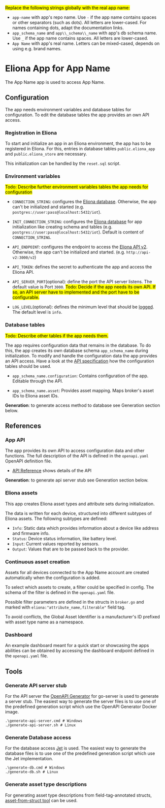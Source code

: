 <mark>
Replace the following strings globally with the real app name:
</mark>

- `app-name` with app's repo name. Use `-` if the app name contains spaces or other separators (such as dots). All letters are lower-cased. For names containing dots, adapt the documentation links.
- `app_schema_name` and `app\\_schema\\_name` with app's db schema name. Use `_` if the app name contains spaces. All letters are lower-cased.
- `App Name` with app's real name. Letters can be mixed-cased, depends on using e.g. brand names.

# Eliona App for App Name

The App Name app is used to access App Name.

## Configuration

The app needs environment variables and database tables for configuration. To edit the database tables the app provides an own API access.


### Registration in Eliona ###

To start and initialize an app in an Eliona environment, the app has to be registered in Eliona. For this, entries in database tables `public.eliona_app` and `public.eliona_store` are necessary.

This initialization can be handled by the `reset.sql` script.


### Environment variables

<mark>Todo: Describe further environment variables tables the app needs for configuration</mark>

- `CONNECTION_STRING`: configures the [Eliona database](https://github.com/eliona-smart-building-assistant/go-eliona/tree/main/db). Otherwise, the app can't be initialized and started (e.g. `postgres://user:pass@localhost:5432/iot`).

- `INIT_CONNECTION_STRING`: configures the [Eliona database](https://github.com/eliona-smart-building-assistant/go-eliona/tree/main/db) for app initialization like creating schema and tables (e.g. `postgres://user:pass@localhost:5432/iot`). Default is content of `CONNECTION_STRING`.

- `API_ENDPOINT`:  configures the endpoint to access the [Eliona API v2](https://github.com/eliona-smart-building-assistant/eliona-api). Otherwise, the app can't be initialized and started. (e.g. `http://api-v2:3000/v2`)

- `API_TOKEN`: defines the secret to authenticate the app and access the Eliona API.

- `API_SERVER_PORT`(optional): define the port the API server listens. The default value is Port `3000`. <mark>Todo: Decide if the app needs its own API. If so, an API server have to implemented and the port have to be configurable.</mark>

- `LOG_LEVEL`(optional): defines the minimum level that should be [logged](https://github.com/eliona-smart-building-assistant/go-utils/blob/main/log/README.md). The default level is `info`.

### Database tables ###

<mark>Todo: Describe other tables if the app needs them.</mark>

The app requires configuration data that remains in the database. To do this, the app creates its own database schema `app_schema_name` during initialization. To modify and handle the configuration data the app provides an API access. Have a look at the [API specification](https://eliona-smart-building-assistant.github.io/open-api-docs/?https://raw.githubusercontent.com/eliona-smart-building-assistant/app-name-app/develop/openapi.yaml) how the configuration tables should be used.

- `app_schema_name.configuration`: Contains configuration of the app. Editable through the API.

- `app_schema_name.asset`: Provides asset mapping. Maps broker's asset IDs to Eliona asset IDs.

**Generation**: to generate access method to database see Generation section below.


## References

### App API ###

The app provides its own API to access configuration data and other functions. The full description of the API is defined in the `openapi.yaml` OpenAPI definition file.

- [API Reference](https://eliona-smart-building-assistant.github.io/open-api-docs/?https://raw.githubusercontent.com/eliona-smart-building-assistant/app-name-app/develop/openapi.yaml) shows details of the API

**Generation**: to generate api server stub see Generation section below.


### Eliona assets ###

This app creates Eliona asset types and attribute sets during initialization.

The data is written for each device, structured into different subtypes of Eliona assets. The following subtypes are defined:

- `Info`: Static data which provides information about a device like address and firmware info.
- `Status`: Device status information, like battery level.
- `Input`: Current values reported by sensors.
- `Output`: Values that are to be passed back to the provider.

### Continuous asset creation ###

Assets for all devices connected to the App Name account are created automatically when the configuration is added.

To select which assets to create, a filter could be specified in config. The schema of the filter is defined in the `openapi.yaml` file.

Possible filter parameters are defined in the structs in `broker.go` and marked with `eliona:"attribute_name,filterable"` field tag.

To avoid conflicts, the Global Asset Identifier is a manufacturer's ID prefixed with asset type name as a namespace.

### Dashboard ###

An example dashboard meant for a quick start or showcasing the apps abilities can be obtained by accessing the dashboard endpoint defined in the `openapi.yaml` file.

## Tools

### Generate API server stub ###

For the API server the [OpenAPI Generator](https://openapi-generator.tech/docs/generators/openapi-yaml) for go-server is used to generate a server stub. The easiest way to generate the server files is to use one of the predefined generation script which use the OpenAPI Generator Docker image.

```
.\generate-api-server.cmd # Windows
./generate-api-server.sh # Linux
```

### Generate Database access ###

For the database access [Jet](https://github.com/go-jet/jet) is used. The easiest way to generate the database files is to use one of the predefined generation script which use the Jet implementation.

```
.\generate-db.cmd # Windows
./generate-db.sh # Linux
```

### Generate asset type descriptions ###

For generating asset type descriptions from field-tag-annotated structs, [asset-from-struct tool](https://github.com/eliona-smart-building-assistant/dev-utilities) can be used.
